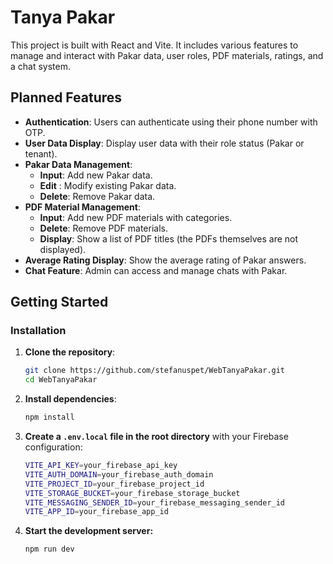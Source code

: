 # Tanya Pakar

This project is built with React and Vite. It includes various features to manage and interact with Pakar data, user roles, PDF materials, ratings, and a chat system.

## Planned Features

- **Authentication**: Users can authenticate using their phone number with OTP.
- **User Data Display**: Display user data with their role status (Pakar or tenant).
- **Pakar Data Management**:
  - **Input**: Add new Pakar data.
  - **Edit** : Modify existing Pakar data.
  - **Delete**: Remove Pakar data.
- **PDF Material Management**:
  - **Input**: Add new PDF materials with categories.
  - **Delete**: Remove PDF materials.
  - **Display**: Show a list of PDF titles (the PDFs themselves are not displayed).
- **Average Rating Display**: Show the average rating of Pakar answers.
- **Chat Feature**: Admin can access and manage chats with Pakar.

## Getting Started
### Installation

1. **Clone the repository**:
   ```bash
   git clone https://github.com/stefanuspet/WebTanyaPakar.git
   cd WebTanyaPakar
   ```
2. **Install dependencies**:
   ```bash
   npm install
   ```
3. **Create a `.env.local` file in the root directory** with your Firebase configuration:
   ```bash
   VITE_API_KEY=your_firebase_api_key
   VITE_AUTH_DOMAIN=your_firebase_auth_domain
   VITE_PROJECT_ID=your_firebase_project_id
   VITE_STORAGE_BUCKET=your_firebase_storage_bucket
   VITE_MESSAGING_SENDER_ID=your_firebase_messaging_sender_id
   VITE_APP_ID=your_firebase_app_id
   ```
4. **Start the development server:**
   ```bash
   npm run dev
   ```
